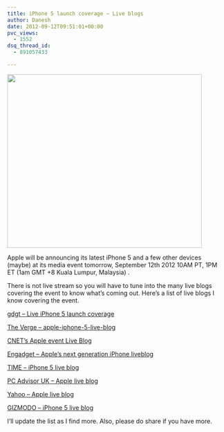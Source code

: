 ```yaml
---
title: iPhone 5 launch coverage – Live blogs
author: Danesh
date: 2012-09-12T09:51:01+00:00
pvc_views:
  - 1552
dsq_thread_id:
  - 891057433

---
```

<a href="/posts/iphone-5-launch-coverage-live-blogs/apple-iphone-5-invite-12-sept-2012/" rel="attachment wp-att-3039"><img loading="lazy" class="alignnone size-medium wp-image-3039" title="apple-iphone-5-invite-12-sept-2012" src="/wp-content/uploads/2012/09/apple-iphone-5-invite-12-sept-2012-450x401.jpeg" alt="" width="450" height="401" srcset="/wp-content/uploads/2012/09/apple-iphone-5-invite-12-sept-2012-450x401.jpeg 450w, /wp-content/uploads/2012/09/apple-iphone-5-invite-12-sept-2012.jpeg 560w" sizes="(max-width: 450px) 100vw, 450px" /></a>

Apple will be announcing its latest iPhone 5 and a few other devices (maybe) at its media event tomorrow, September 12th 2012 10AM PT, 1PM ET (1am GMT +8 Kuala Lumpur, Malaysia) .

There is not live stream so you will have to tune into the many live blogs covering the event to know what&#8217;s coming out. Here&#8217;s a list of live blogs I know covering the event.

<a title="gdgt - Live iPhone 5 launch coverage" href="http://live.gdgt.com/live-iphone-5-launch-coverage/" target="_blank">gdgt &#8211; Live iPhone 5 launch coverage</a>

<a title="The Verge - apple-iphone-5-live-blog" href="http://live.theverge.com/apple-iphone-5-live-blog/" target="_blank">The Verge &#8211; apple-iphone-5-live-blog</a>

<a title="CNET's Apple event Live Blog" href="http://live.cnet.com/Event/CNETs_Apple_event_live_blog_Wednesday_September_12" target="_blank">CNET&#8217;s Apple event Live Blog</a>

<a title="Engadget - Apple's next generation iPhone liveblog" href="http://www.engadget.com/2012/09/12/apple-iphone-5-liveblog/" target="_blank">Engadget &#8211; Apple&#8217;s next generation iPhone liveblog</a>

<a title="TIME - iPhone 5 live blog" href="http://time.com/iphone5" target="_blank">TIME &#8211; iPhone 5 live blog</a>

<a title="PC Advisor UK - Apple live blog" href="http://www.pcadvisor.co.uk/news/mobile-phone/3380659/live-blog-apples-iphone-event/" target="_blank">PC Advisor UK &#8211; Apple live blog</a>

<a title="Yahoo - Apple live blog" href="http://news.yahoo.com/blogs/technology-blog/apple-iphone-5-live-blog-195206432.html" target="_blank">Yahoo &#8211; Apple live blog</a>

<a title="GIZMODO - iPhone 5 live blog" href="http://live.gizmodo.com/" target="_blank">GIZMODO &#8211; iPhone 5 live blog</a>

I&#8217;ll update the list as I find more. Also, please do share if you have more.